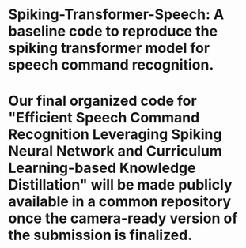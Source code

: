 # Spiking-Transformer-Speech: A baseline code to reproduce the spiking transformer model for speech command recognition.

# Our final organized code for "Efficient Speech Command Recognition Leveraging Spiking Neural Network and Curriculum Learning-based Knowledge Distillation" will be made publicly available in a common repository once the camera-ready version of the submission is finalized.
